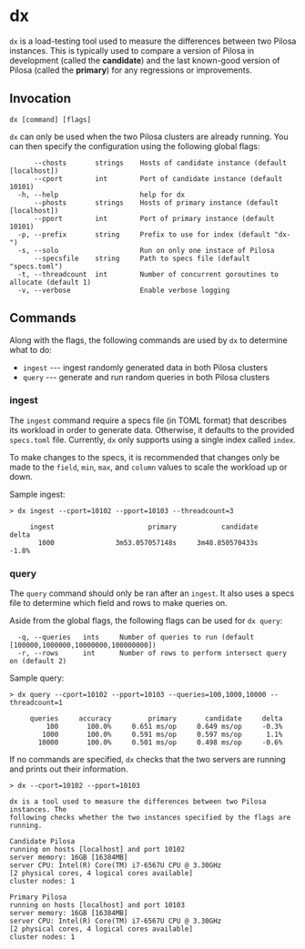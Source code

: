 #  dx

`dx` is a load-testing tool used to measure the differences between two Pilosa instances. This is typically used to compare a version of Pilosa in development
(called the **candidate**) and the last known-good version of Pilosa (called the **primary**) for any regressions or improvements.

## Invocation

```
dx [command] [flags]
```

`dx` can only be used when the two Pilosa clusters are already running. You can then specify the configuration using the following global flags:

```
      --chosts       strings    Hosts of candidate instance (default [localhost])
      --cport        int        Port of candidate instance (default 10101)
  -h, --help                    help for dx
      --phosts       strings    Hosts of primary instance (default [localhost])
      --pport        int        Port of primary instance (default 10101)
  -p, --prefix       string     Prefix to use for index (default "dx-")
  -s, --solo                    Run on only one instace of Pilosa
      --specsfile    string     Path to specs file (default "specs.toml")
  -t, --threadcount  int        Number of concurrent goroutines to allocate (default 1)
  -v, --verbose                 Enable verbose logging
```

## Commands

Along with the flags, the following commands are used by `dx` to determine what to do:

* `ingest`  --- ingest randomly generated data in both Pilosa clusters
* `query`   --- generate and run random queries in both Pilosa clusters

### ingest

The `ingest` command require a specs file (in TOML format) that describes its workload in order to generate data. Otherwise,
it defaults to the provided `specs.toml` file. Currently, `dx` only supports using a single index called `index`. 

To make changes to the specs, it is recommended that changes only be made to the `field`, `min`, `max`, and `column` 
values to scale the workload up or down.

Sample ingest:
```
> dx ingest --cport=10102 --pport=10103 --threadcount=3

     ingest                       primary           candidate     delta
       1000               3m53.057057148s     3m48.850570433s     -1.8%
```

### query

The `query` command should only be ran after an `ingest`. It also uses a specs file to determine which field and rows to make
queries on.

Aside from the global flags, the following flags can be used for `dx query`:

```
  -q, --queries   ints     Number of queries to run (default [100000,1000000,10000000,100000000])
  -r, --rows      int      Number of rows to perform intersect query on (default 2)
```

Sample query:
```
> dx query --cport=10102 --pport=10103 --queries=100,1000,10000 --threadcount=1

     queries     accuracy         primary       candidate     delta
         100       100.0%     0.651 ms/op     0.649 ms/op     -0.3%
        1000       100.0%     0.591 ms/op     0.597 ms/op      1.1%
       10000       100.0%     0.501 ms/op     0.498 ms/op     -0.6%
```

If no commands are specified, `dx` checks that the two servers are running and prints out their information.
```
> dx --cport=10102 --pport=10103

dx is a tool used to measure the differences between two Pilosa instances. The 
following checks whether the two instances specified by the flags are running.

Candidate Pilosa
running on hosts [localhost] and port 10102
server memory: 16GB [16384MB]
server CPU: Intel(R) Core(TM) i7-6567U CPU @ 3.30GHz
[2 physical cores, 4 logical cores available]
cluster nodes: 1

Primary Pilosa
running on hosts [localhost] and port 10103
server memory: 16GB [16384MB]
server CPU: Intel(R) Core(TM) i7-6567U CPU @ 3.30GHz
[2 physical cores, 4 logical cores available]
cluster nodes: 1
```